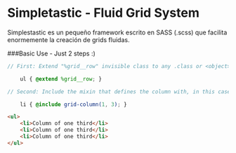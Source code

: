 Simpletastic - Fluid Grid System
============

Simplestastic es un pequeño framework escrito en SASS (.scss) que facilita enormemente la creación de grids fluidas.

###Basic Use - Just 2 steps :)

```scss
// First: Extend "%grid__row" invisible class to any .class or <object> that is going to contain the columns

    ul { @extend %grid__row; }

// Second: Include the mixin that defines the column with, in this case one third of the available space

    li { @include grid-column(1, 3); }
```

```html
<ul>
    <li>Column of one third</li>
    <li>Column of one third</li>
    <li>Column of one third</li>
</ul>
```